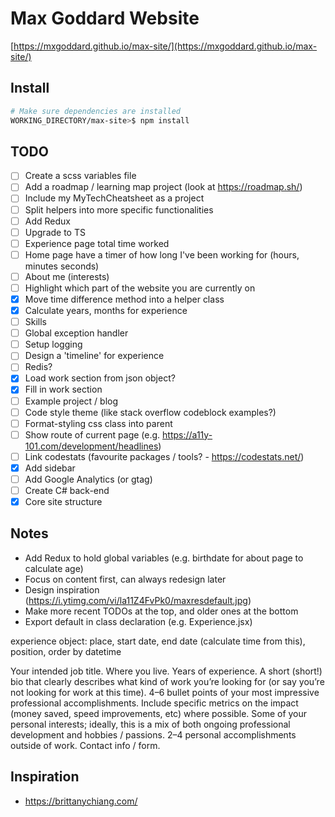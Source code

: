 # Max Goddard Website

[https://mxgoddard.github.io/max-site/](https://mxgoddard.github.io/max-site/)

## Install

``` bash
# Make sure dependencies are installed
WORKING_DIRECTORY/max-site>$ npm install
```

## TODO

- [ ] Create a scss variables file 
- [ ] Add a roadmap / learning map project (look at https://roadmap.sh/)
- [ ] Include my MyTechCheatsheet as a project
- [ ] Split helpers into more specific functionalities 
- [ ] Add Redux
- [ ] Upgrade to TS
- [ ] Experience page total time worked 
- [ ] Home page have a timer of how long I've been working for (hours, minutes seconds)
- [ ] About me (interests) 
- [ ] Highlight which part of the website you are currently on 
- [x] Move time difference method into a helper class
- [x] Calculate years, months for experience
- [ ] Skills 
- [ ] Global exception handler 
- [ ] Setup logging
- [ ] Design a 'timeline' for experience
- [ ] Redis? 
- [x] Load work section from json object?
- [x] Fill in work section
- [ ] Example project / blog
- [ ] Code style theme (like stack overflow codeblock examples?)
- [ ] Format-styling css class into parent 
- [ ] Show route of current page (e.g. https://a11y-101.com/development/headlines)
- [ ] Link codestats (favourite packages / tools? - https://codestats.net/)
- [x] Add sidebar
- [ ] Add Google Analytics (or gtag)
- [ ] Create C# back-end 
- [x] Core site structure

## Notes

- Add Redux to hold global variables (e.g. birthdate for about page to calculate age)
- Focus on content first, can always redesign later
- Design inspiration (https://i.ytimg.com/vi/la11Z4FvPk0/maxresdefault.jpg)
- Make more recent TODOs at the top, and older ones at the bottom
- Export default in class declaration (e.g. Experience.jsx)

experience object: place, start date, end date (calculate time from this), position, order by datetime

Your intended job title.
Where you live.
Years of experience.
A short (short!) bio that clearly describes what kind of work you’re looking for (or say you’re not looking for work at this time).
4–6 bullet points of your most impressive professional accomplishments. Include specific metrics on the impact (money saved, speed improvements, etc) where possible.
Some of your personal interests; ideally, this is a mix of both ongoing professional development and hobbies / passions.
2–4 personal accomplishments outside of work.
Contact info / form.

## Inspiration

- https://brittanychiang.com/

